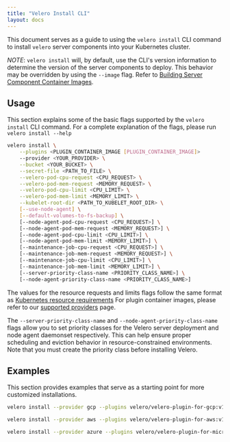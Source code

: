 ```yaml
---
title: "Velero Install CLI"
layout: docs
---
```


This document serves as a guide to using the `velero install` CLI command to install `velero` server components into your Kubernetes cluster.

_NOTE_: `velero install` will, by default, use the CLI's version information to determine the version of the server components to deploy. This behavior may be overridden by using the `--image` flag. Refer to [Building Server Component Container Images][1].

## Usage

This section explains some of the basic flags supported by the `velero install` CLI command. For a complete explanation of the flags, please run `velero install --help`

```bash
velero install \
    --plugins <PLUGIN_CONTAINER_IMAGE [PLUGIN_CONTAINER_IMAGE]>
    --provider <YOUR_PROVIDER> \
    --bucket <YOUR_BUCKET> \
    --secret-file <PATH_TO_FILE> \
    --velero-pod-cpu-request <CPU_REQUEST> \
    --velero-pod-mem-request <MEMORY_REQUEST> \
    --velero-pod-cpu-limit <CPU_LIMIT> \
    --velero-pod-mem-limit <MEMORY_LIMIT> \
    --kubelet-root-dir <PATH_TO_KUBELET_ROOT_DIR> \
    [--use-node-agent] \
    [--default-volumes-to-fs-backup] \
    [--node-agent-pod-cpu-request <CPU_REQUEST>] \
    [--node-agent-pod-mem-request <MEMORY_REQUEST>] \
    [--node-agent-pod-cpu-limit <CPU_LIMIT>] \
    [--node-agent-pod-mem-limit <MEMORY_LIMIT>] \
    [--maintenance-job-cpu-request <CPU_REQUEST>] \
    [--maintenance-job-mem-request <MEMORY_REQUEST>] \
    [--maintenance-job-cpu-limit <CPU_LIMIT>] \
    [--maintenance-job-mem-limit <MEMORY_LIMIT>] \
    [--server-priority-class-name <PRIORITY_CLASS_NAME>] \
    [--node-agent-priority-class-name <PRIORITY_CLASS_NAME>]
```

The values for the resource requests and limits flags follow the same format as [Kubernetes resource requirements][3]
For plugin container images, please refer to our [supported providers][2] page.

The `--server-priority-class-name` and `--node-agent-priority-class-name` flags allow you to set priority classes for the Velero server deployment and node agent daemonset respectively. This can help ensure proper scheduling and eviction behavior in resource-constrained environments. Note that you must create the priority class before installing Velero.

## Examples

This section provides examples that serve as a starting point for more customized installations.

```bash
velero install --provider gcp --plugins velero/velero-plugin-for-gcp:v1.0.0 --bucket mybucket --secret-file ./gcp-service-account.json

velero install --provider aws --plugins velero/velero-plugin-for-aws:v1.0.0 --bucket backups --secret-file ./aws-iam-creds --backup-location-config region=us-east-2 --snapshot-location-config region=us-east-2 --use-node-agent

velero install --provider azure --plugins velero/velero-plugin-for-microsoft-azure:v1.0.0 --bucket $BLOB_CONTAINER --secret-file ./credentials-velero --backup-location-config resourceGroup=$AZURE_BACKUP_RESOURCE_GROUP,storageAccount=$AZURE_STORAGE_ACCOUNT_ID[,subscriptionId=$AZURE_BACKUP_SUBSCRIPTION_ID] --snapshot-location-config apiTimeout=<YOUR_TIMEOUT>[,resourceGroup=$AZURE_BACKUP_RESOURCE_GROUP,subscriptionId=$AZURE_BACKUP_SUBSCRIPTION_ID]
```

[1]: build-from-source.md#making-images-and-updating-velero
[2]: supported-providers.md
[3]: https://kubernetes.io/docs/concepts/configuration/manage-compute-resources-container/
